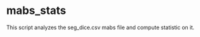 mabs_stats
==========

This script analyzes the seg_dice.csv mabs file and compute statistic on it.
